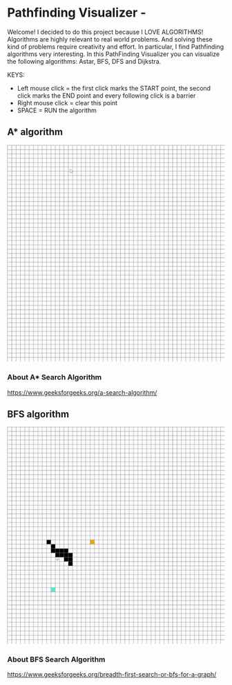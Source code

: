 # Pathfinding Visualizer - 
  
Welcome! I decided to do this project because I LOVE ALGORITHMS! Algorithms are highly relevant to real world problems. And solving these kind of problems require creativity and effort. In particular, I find Pathfinding algorithms very interesting. In this PathFinding Visualizer you can visualize the following algorithms: Astar, BFS, DFS and Dijkstra.

KEYS:  
- Left mouse click = the first click marks the START point, the second click marks the END point and every following click is a barrier  
- Right mouse click = clear this point    
- SPACE = RUN the algorithm     


## A* algorithm
![Alt Text](resources/AstarGif.gif)  

### About A* Search Algorithm
https://www.geeksforgeeks.org/a-search-algorithm/

## BFS algorithm
![Alt Text](resources/BFSGif.gif)

### About BFS Search Algorithm
https://www.geeksforgeeks.org/breadth-first-search-or-bfs-for-a-graph/